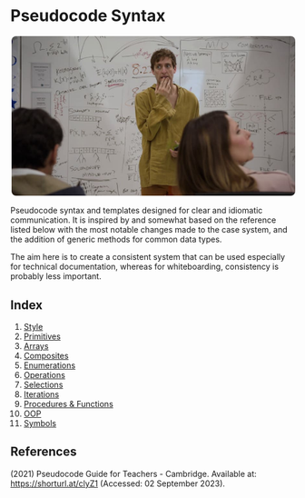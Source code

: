 # Pseudocode Syntax

<p align="center">
  <img style="max-width: 500px; border-radius: 0.5rem;" src="./assets/silicon-valley-whiteboarding.jpg" />
</p>

Pseudocode syntax and templates designed for clear and idiomatic communication. It is inspired by and somewhat based on the reference listed below with the most notable changes made to the case system, and the addition of generic methods for common data types.

The aim here is to create a consistent system that can be used especially for technical documentation, whereas for whiteboarding, consistency is probably less important.

## Index

1. [Style](./eng/style.md)
2. [Primitives](./eng/primitives.md)
3. [Arrays](./eng/arrays.md)
4. [Composites](./eng/composites.md)
5. [Enumerations](./eng/enumerations.md)
6. [Operations](./eng/operations.md)
7. [Selections](./eng/selections.md)
8. [Iterations](./eng/iterations.md)
9. [Procedures & Functions](./eng/procedures_and_functions.md)
10. [OOP](./eng/oop.md)
11. [Symbols](./eng/symbols.md)

## References

(2021) Pseudocode Guide for Teachers - Cambridge. Available at: https://shorturl.at/clyZ1 (Accessed: 02 September 2023). 
